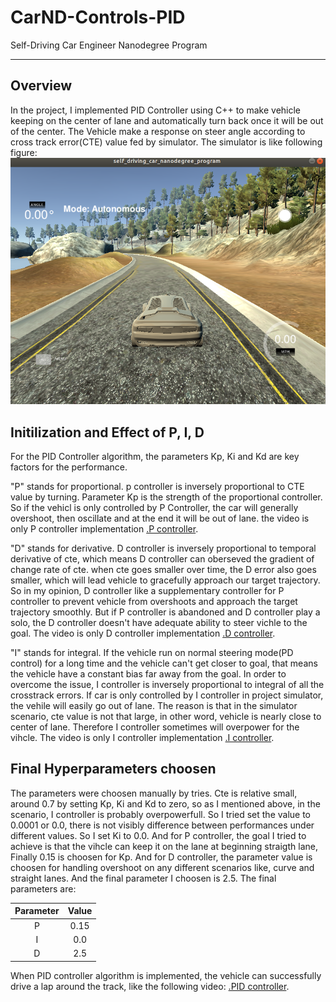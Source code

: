 # CarND-Controls-PID
Self-Driving Car Engineer Nanodegree Program

---

## Overview
In the project, I implemented PID Controller using C++ to make vehicle keeping on the center of lane and automatically turn back once it will be out of the center. The Vehicle make a response on steer angle according to cross track error(CTE) value fed by simulator.
The simulator is like following figure:
![png](images/simulator.png)

## Initilization and Effect of P, I, D
For the PID Controller algorithm, the parameters Kp, Ki and Kd are key factors for the performance.

"P" stands for proportional. p controller is inversely proportional to CTE value by turning. Parameter Kp is the strength of the proportional controller. So if the vehicl is only controlled by P Controller, the car will generally overshoot, then oscillate and at the end it will be out of lane. the video is only P controller implementation [.P controller](./videos/P.mp4).

"D" stands for derivative. D controller is inversely proportional to temporal derivative of cte, which means D controller can oberseved the gradient of change rate of cte. when cte goes smaller over time, the D error also goes smaller, which will lead vehicle to gracefully approach our target trajectory. So in my opinion, D controller like a supplementary controller for P controller to prevent vehicle from overshoots and approach the target trajectory smoothly. But if P controller is abandoned and D controller play a solo, the D controller doesn't have adequate ability to steer vichle to the goal. The video is only D controller implementation [.D controller](./videos/D.mp4).

"I" stands for integral. If the vehicle run on normal steering mode(PD control) for a long time and the vehicle can't get closer to  goal, that means the vehicle have a constant bias far away from the goal. In order to overcome the issue, I controller is inversely proportional to integral of all the crosstrack errors. If car is only controlled by I controller in project simulator, the vehile will easily go out of lane. The reason is that in the simulator scenario, cte value is not that large, in other word, vehicle is nearly close to center of lane. Therefore I controller sometimes will overpower for the vihcle. The video is only I controller implementation [.I controller](./videos/I.mp4).

## Final Hyperparameters choosen
The parameters were choosen manually by tries. Cte is relative small, around 0.7 by setting Kp, Ki and Kd to zero, so as I mentioned above, in the scenario, I controller is probably overpowerfull. So I tried set the value to 0.0001 or 0.0, there is not visibly difference between performances under different values. So I set Ki to 0.0. And for P controller, the goal I tried to achieve is that the vihcle can keep it on the lane at beginning straigth lane, Finally 0.15 is choosen for Kp. And for D controller, the parameter value is choosen for handling overshoot on any different scenarios like, curve and straight lanes. And the final parameter I choosen is 2.5. 
The final parameters are:

| Parameter                        |     Value                       |
|:---------------------:|:---------------------------------------------:|
| P                 | 0.15                                 |
| I             | 0.0 |
| D         | 2.5  |

When PID controller algorithm is implemented, the vehicle can successfully drive a lap around the track, like the following video:
[.PID controller](./videos/PID.mp4).
